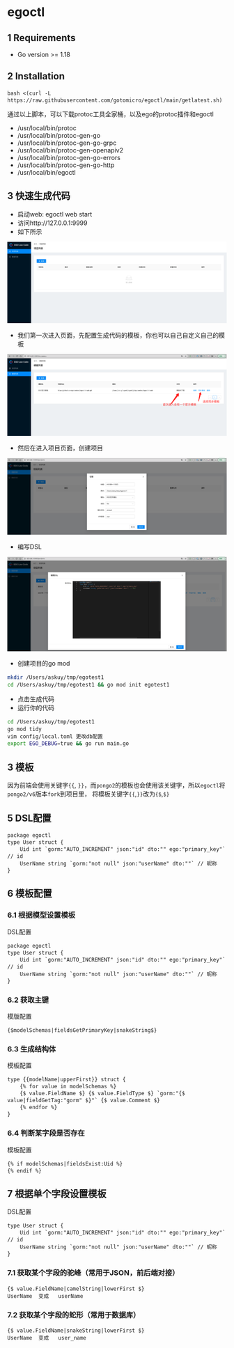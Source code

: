 # egoctl
## 1 Requirements
- Go version >= 1.18

## 2 Installation
```
bash <(curl -L https://raw.githubusercontent.com/gotomicro/egoctl/main/getlatest.sh)
```
通过以上脚本，可以下载protoc工具全家桶，以及ego的protoc插件和egoctl
* /usr/local/bin/protoc
* /usr/local/bin/protoc-gen-go
* /usr/local/bin/protoc-gen-go-grpc
* /usr/local/bin/protoc-gen-openapiv2
* /usr/local/bin/protoc-gen-go-errors
* /usr/local/bin/protoc-gen-go-http
* /usr/local/bin/egoctl

## 3 快速生成代码
* 启动web: egoctl web start
* 访问http://127.0.0.1:9999
* 如下所示

![](./docs/images/lowcode-home.png)

* 我们第一次进入页面，先配置生成代码的模板，你也可以自己自定义自己的模板

![](./docs/images/lowcode-template.png)

* 然后在进入项目页面，创建项目

![](./docs/images/lowcode-projects.png)

* 编写DSL

![](./docs/images/lowcode-dsl.png)

* 创建项目的go mod
```bash
mkdir /Users/askuy/tmp/egotest1 
cd /Users/askuy/tmp/egotest1 && go mod init egotest1
```
* 点击生成代码
* 运行你的代码
```bash
cd /Users/askuy/tmp/egotest1
go mod tidy
vim config/local.toml 更改db配置
export EGO_DEBUG=true && go run main.go
```

## 3 模板
因为前端会使用关键字`{{`, `}}`，而`pongo2`的模板也会使用该关键字，所以`egoctl`将`pongo2/v6`版本`fork`到项目里，
将模板关键字`{{`,`}}`改为`{$`,`$}`

## 5 DSL配置
```
package egoctl
type User struct {
	Uid int `gorm:"AUTO_INCREMENT" json:"id" dto:"" ego:"primary_key"`    // id
    UserName string `gorm:"not null" json:"userName" dto:""` // 昵称
}
```


## 6 模板配置
### 6.1 根据模型设置模板
DSL配置
```
package egoctl
type User struct {
	Uid int `gorm:"AUTO_INCREMENT" json:"id" dto:"" ego:"primary_key"`                      // id
    UserName string `gorm:"not null" json:"userName" dto:""` // 昵称
}
```
### 6.2 获取主键 
模版配置
```
{$modelSchemas|fieldsGetPrimaryKey|snakeString$}
```

### 6.3 生成结构体
模板配置
```
type {{modelName|upperFirst}} struct {
	{% for value in modelSchemas %}
	{$ value.FieldName $} {$ value.FieldType $} `gorm:"{$ value|fieldGetTag:"gorm" $}"` {$ value.Comment $}
	{% endfor %}
}
```

### 6.4 判断某字段是否存在
模板配置
```
{% if modelSchemas|fieldsExist:Uid %}
{% endif %}
```

## 7 根据单个字段设置模板
DSL配置
```
type User struct {
	Uid int `gorm:"AUTO_INCREMENT" json:"id" dto:"" ego:"primary_key"`                      // id
    UserName string `gorm:"not null" json:"userName" dto:""` // 昵称
}
```

### 7.1 获取某个字段的驼峰（常用于JSON，前后端对接）
```
{$ value.FieldName|camelString|lowerFirst $}
UserName  变成   userName
```

### 7.2 获取某个字段的蛇形（常用于数据库）
```
{$ value.FieldName|snakeString|lowerFirst $}
UserName  变成   user_name
```

